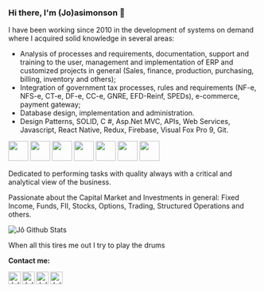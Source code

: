 ### Hi there, I'm (Jo)asimonson 👋


I have been working since 2010 in the development of systems on demand where I acquired solid knowledge in several areas:

- Analysis of processes and requirements, documentation, support and training to the user, management and implementation of ERP and customized projects in general (Sales, finance, production, purchasing, billing, inventory and others);
- Integration of government tax processes, rules and requirements (NF-e, NFS-e, CT-e, DF-e, CC-e, GNRE, EFD-Reinf, SPEDs), e-commerce, payment gateway;
- Database design, implementation and administration.
- Design Patterns, SOLID, C #, Asp.Net MVC, APIs, Web Services, Javascript, React Native, Redux, Firebase, Visual Fox Pro 9, Git.

<code><img height="40" src="https://www.vectorlogo.zone/logos/dotnet/dotnet-ar21.svg"></code>
<code><img height="40" src="https://www.vectorlogo.zone/logos/git-scm/git-scm-ar21.svg"></code>
<code><img height="40" src="https://www.vectorlogo.zone/logos/javascript/javascript-ar21.svg"></code>
<code><img height="40" src="https://www.vectorlogo.zone/logos/w3_html5/w3_html5-ar21.svg"></code>
<code><img height="40" src="https://www.vectorlogo.zone/logos/reactjs/reactjs-ar21.svg"></code>
<code><img height="40" src="https://www.vectorlogo.zone/logos/microsoft_azure/microsoft_azure-ar21.svg"></code>
<code><img height="40" src="https://www.vectorlogo.zone/logos/docker/docker-ar21.svg"></code>

<!--
<code><img height="40" src="https://www.vectorlogo.zone/logos/mysql/mysql-ar21.svg"></code>
<code><img height="40" src="https://www.vectorlogo.zone/logos/typescriptlang/typescriptlang-ar21.svg"></code>
<code><img height="40" src="https://www.vectorlogo.zone/logos/kubernetes/kubernetes-ar21.svg"></code>
-->
Dedicated to performing tasks with quality always with a critical and analytical view of the business.


Passionate about the Capital Market and Investments in general: Fixed Income, Funds, FII, Stocks, Options, Trading, Structured Operations and others.

![Jô Github Stats](https://github-readme-stats.vercel.app/api?username=joasimonson&show_icons=true_color=fff&icon_color=79ff97&text_color=9f9f9f&bg_color=151515)

When all this tires me out I try to play the drums

**Contact me:**
<p>
  &nbsp;&nbsp;
  <a target="_blank" href="https://www.linkedin.com/in/jo-araujo/">
    <img align="left" alt="Jo's LinkedIn" width="25px" padding-left="5px" src="https://cdn.jsdelivr.net/npm/simple-icons@v3/icons/linkedin.svg" />
  </a>
  &nbsp;&nbsp;
  <a target="_blank" href="mailto:joasimonson@gmail.com">
    <img align="left" alt="Jo's Gmail" width="25px" src="https://cdn.jsdelivr.net/npm/simple-icons@v3/icons/gmail.svg" />
  </a>
  &nbsp;&nbsp;
  <a target="_blank" href="https://twitter.com/joasimonson">
    <img align="left" alt="Jo's Twitter" width="25px" src="https://cdn.jsdelivr.net/npm/simple-icons@3.0.1/icons/twitter.svg" />
  </a>
  &nbsp;&nbsp;
  <a target="_blank" href="https://t.me/joasimonson">
    <img align="left" alt="Jo's Telegram" width="25px" src="https://cdn.jsdelivr.net/npm/simple-icons@v3/icons/telegram.svg" />
  </a>
</p>
</br>
